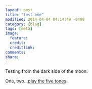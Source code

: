 ```yaml
---
layout: post
title: "test one"
modified: 2014-04-04 04:14:49 -0400
category: [blog]
tags: [meta]
image:
  feature: 
  credit: 
  creditlink: 
comments: 
share: 
---
```


Testing from the dark side of the moon.  

One, two…[play the five tones](https://www.youtube.com/watch?v=UnnGXa7WIGQ).  